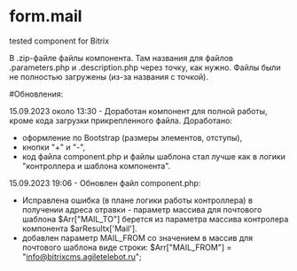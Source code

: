 # form.mail
tested component for Bitrix

В .zip-файле файлы компонента. 
Там названия для файлов .parameters.php и .description.php через точку, как нужно. 
Файлы были не полностью загружены (из-за названия с точкой).

#Обновления:

15.09.2023 около 13:30 - Доработан компонент для полной работы,
кроме кода загрузки прикрепленного файла.
Доработано:
- оформление по Bootstrap (размеры элементов, отступы),
- кнопки "+" и "-",
- код файла component.php  и файлы шаблона стал лучше как в логики "контроллера
и шаблона компонента".

15.09.2023 19:06 - Обновлен файл component.php:
- Исправлена ошибка (в плане логики работы контроллера) в получении адреса отравки -
параметр массива для почтового шаблона $Arr["MAIL_TO"] берется из параметра массива
контролера компонента $arResultх['Mail'].
- добавлен параметр MAIL_FROM со значением в массив для почтового шаблона виде строки:
  $Arr["MAIL_FROM"] = "info@bitrixcms.agiletelebot.ru";
